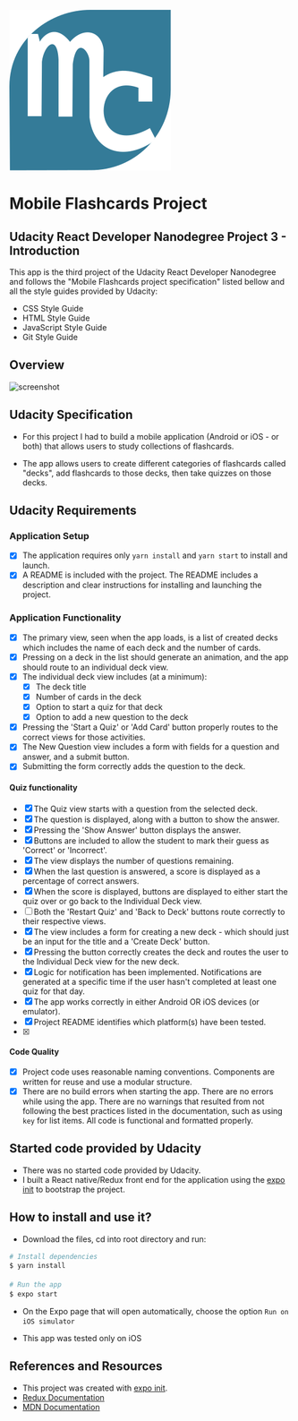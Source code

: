 
![logo](./assets/mylogo.svg) 
# Mobile Flashcards Project  
## Udacity React Developer Nanodegree Project 3 - Introduction

This app is the third project of the Udacity React Developer Nanodegree and follows the "Mobile Flashcards project specification" listed bellow and all the style guides provided by Udacity:
- CSS Style Guide
- HTML Style Guide
- JavaScript Style Guide
- Git Style Guide

## Overview

![screenshot]()

## Udacity Specification

- For this project I had to build a mobile application (Android or iOS - or both) that allows users to study collections of flashcards. 

- The app allows users to create different categories of flashcards called "decks", add flashcards to those decks, then take quizzes on those decks.
 
## Udacity Requirements

### Application Setup
- [x] The application requires only `yarn install` and `yarn start` to install and launch. 
- [x] A README is included with the project. The README includes a description and clear instructions for installing and launching the project.

### Application Functionality
- [x] The primary view, seen when the app loads, is a list of created decks which includes the name of each deck and the number of cards. 
- [x] Pressing on a deck in the list should generate an animation, and the app should route to an individual deck view.
- [x] The individual deck view includes (at a minimum): 
  - [x] The deck title
  - [x] Number of cards in the deck
  - [x] Option to start a quiz for that deck
  - [x] Option to add a new question to the deck
- [x] Pressing the 'Start a Quiz' or 'Add Card' button properly routes to the correct views for those activities.
- [x] The New Question view includes a form with fields for a question and answer, and a submit button.
- [x] Submitting the form correctly adds the question to the deck.

#### Quiz functionality
- [x] The Quiz view starts with a question from the selected deck.
- [x] The question is displayed, along with a button to show the answer.
- [x] Pressing the 'Show Answer' button displays the answer.
- [x] Buttons are included to allow the student to mark their guess as 'Correct' or 'Incorrect'.
- [x] The view displays the number of questions remaining.
- [x] When the last question is answered, a score is displayed as a percentage of correct answers.
- [x] When the score is displayed, buttons are displayed to either start the quiz over or go back to the Individual Deck view.
- [ ] Both the 'Restart Quiz' and 'Back to Deck' buttons route correctly to their respective views.
- [x] The view includes a form for creating a new deck - which should just be an input for the title and a 'Create Deck' button.
- [x] Pressing the button correctly creates the deck and routes the user to the Individual Deck view for the new deck.
- [x] Logic for notification has been implemented. Notifications are generated at a specific time if the user hasn't completed at least one quiz for that day.
- [x] The app works correctly in either Android OR iOS devices (or emulator).
- [x] Project README identifies which platform(s) have been tested.
- [x] 

#### Code Quality
- [x] Project code uses reasonable naming conventions. Components are written for reuse and use a modular structure.
- [x] There are no build errors when starting the app. There are no errors while using the app. There are no warnings that resulted from not following the best practices listed in the documentation, such as using `key` for list items. All code is functional and formatted properly.

## Started code provided by Udacity

- There was no started code provided by Udacity.
- I built a React native/Redux front end for the application using the [expo init](https://facebook.github.io/react-native/docs/getting-started) to bootstrap the project.


## How to install and use it?

- Download the files, cd into root directory and run:
```bash
# Install dependencies
$ yarn install

# Run the app
$ expo start
```  
- On the Expo page that will open automatically, choose the option `Run on iOS simulator`

- This app was tested only on iOS

## References and Resources

- This project was created with [expo init](https://facebook.github.io/react-native/docs/getting-started).
- [Redux Documentation](https://redux.js.org/)
- [MDN Documentation](https://developer.mozilla.org)
